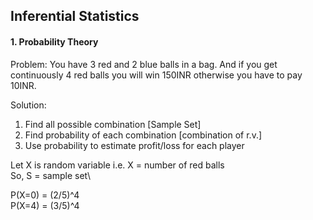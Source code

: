 ## Inferential Statistics

#### 1. Probability Theory

Problem: You have 3 red and 2 blue balls in a bag. And if you get continuously 4 red balls you will win 150INR otherwise you have to pay 10INR.

Solution:
1. Find all possible combination [Sample Set]
2. Find probability of each combination [combination of r.v.]
3. Use probability to estimate profit/loss for each player

Let X is random variable i.e. X = number of red balls\
So, S = sample set\

P(X=0) = (2/5)^4\
P(X=4) = (3/5)^4